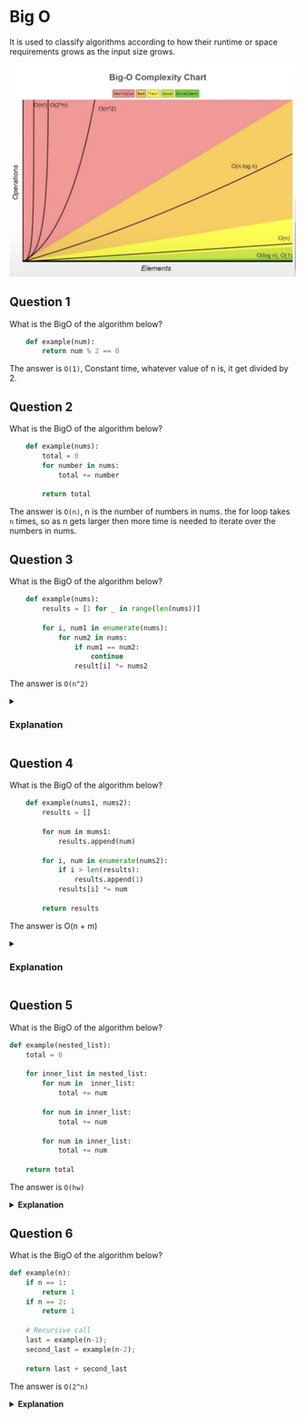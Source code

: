 
# Big O
It is used to classify algorithms according to how their runtime or space requirements grows as the input size grows.

  <img src="/Assets/BigO.png" width="900" />

## Question 1
What is the BigO of the algorithm below?
```python
    def example(num):
        return num % 2 == 0
```
The answer is ```O(1)```, Constant time, whatever value of n is, it get divided by 2.
## Question 2
What is the BigO of the algorithm below?
```python
    def example(nums):
        total = 0
        for number in nums:
            total += number

        return total
```
The answer is ```O(n)```, n is the number of numbers in nums. 
the for loop takes ```n``` times, so as n gets larger then more time is needed to iterate over the numbers in nums.
## Question 3
What is the BigO of the algorithm below?
```python
    def example(nums):
        results = [1 for _ in range(len(nums))]

        for i, num1 in enumerate(nums):
            for num2 in nums:
                if num1 == num2:
                    continue
                result[i] *= nums2
```
The answer is ```O(n^2)``` 
<details>
 <summary><h3>Explanation</h3></summary>

In the first line a list is created using a for loop
```
    results = [1 for _ in range(len(nums))]
```
This is ```0(n)```
In the first for loop:
```
    for i, num1 in enumerate(nums):
```
It is also going to take ```n``` times to run, so ```O(n)```
In the last nested for loop, it also need to run ```n``` times.
```
    for num2 in nums:
```
So it is also ```O(n)```.
All other operations within the loop are in constant time ```O(1)```.
Since the second ```O(n)``` for loop is within the first for loop of ```O(n)```
So we have:
``` 
    O(n) * O(n)
```
But within the secont for loop we have 3 operations done is Constant time O(1). So
``` 
    O(n) * O(3n)
```
Including the list generation using a for loop 
``` 
    0(n) + (O(n) * O(3n))
```
In mathematical terms:
```
    n + n(3n)
```
Since all constant are insignificant,then 
```
    n + n(n) => n + n^2
```
The more dominant term is ```n^2```, the the method runs in ```O(n^2)```
</details>

## Question 4
What is the BigO of the algorithm below?
```python
    def example(nums1, nums2):
        results = []

        for num in mums1:
            results.append(num)
        
        for i, num in enumerate(nums2):
            if i > len(results):
                results.append(1)
            results[i] *= num

        return results
```
The answer is O(n + m) 
<details>
 <summary><h3>Explanation</h3></summary>

Let ```nums1``` is ```n``` and ```nums2``` is ```m```. In the first first for loop ```for num in mums1:```, that is in Linear time of O(n) and operations append with it is in Constant time of O(1). 
The second for loop```for i, num in enumerate(nums2):``` is of O(m), and operations within it are O(1),O(1), and O(1).
So in total, all operations in the method are
```
    O(1) + O(n) + O(3m) + O(1)
```
Mathematically,
```
    1 + n + m + 1
```
All constants are dropped.
```
    n + m
```
So O(n + m)
</details>

## Question 5
What is the BigO of the algorithm below?
```python
def example(nested_list):
    total = 0

    for inner_list in nested_list:
        for num in  inner_list:
            total += num
        
        for num in inner_list:
            total += num

        for num in inner_list:
            total += num

    return total
```
The answer is `O(hw)`

<details>
 <summary><b>Explanation</b></summary>

Here is a nested list
```
[[] [] []]
```
In the form
```
[
    []
    []
    []
]
```
So we say, `h` is the height if the list, and `w` is the width of the each nested list in the list. 

Going over the lines,In the first for loop, it iterate over the Height of the list for the amount of list resent so that is `O(h)`, as the number of nested list increases so does the value of `h`.

In the Operations(3) within the first for loop, they iterate over the elements present in each nested list, that is in `O(w)`.Since there are 3 operations, we could say it is in `O(3w)`. 

So,
```
    O(1) + (O(h) * O(3w)) + O(1)
```
Mathematically,
```
    1 + (3hw) + 1
```
All constant are dropped
```
    hw
```
Thus ```O(hw)```
</details>

## Question 6
What is the BigO of the algorithm below?
```python
def example(n):
    if n == 1:
        return 1
    if n == 2:
        return 1

    # Recursive call
    last = example(n-1);
    second_last = example(n-2);

    return last + second_last
```
The answer is `O(2^n)`
<details>
 <summary><b>Explanation</b></summary>

In this recursive method, Recursion is being used ```twice```. Here is the structure of the algorithm if ```n = 5```
```
                            5
                        /       \
                    4            3
                / \             / \   
             3       2         2    1
            / \
         2       1
```

For each input to the function, 2 recursive calls are made.
<details>
 
## Question 7
What is the BigO of the algorithm below?
```python
def example(lst, search_lst):
    max_value = max(lst)

    for value in search_lst:
        if max_value == value:
            return True

    return False
```
The answer is ```O(n + m)```
<details>
 <summary><b>Explanation</b></summary>

Let ```lst = n``` and ```search_list = m```.In the first operation, finding the maximum value in a list require some sort of iteration over than list ```n``` times, so has the value of ```n``` increases so will the time taken to find the  ```max``` also increase.This is done in ```O(n)```.

In the for loop, that is in  ```O(m)```
So we have;
```
    O(n) + O(1m)
```
Mathematically,
```
    n + m
```
Thus ```O(n + m)```
<details>

## Question 8
What is the BigO of the algorithm below?
```python
def example(n):
    if n == 1:
        return 

    print(n)

    # Recursive call
    example(round(n/2))
```
This answer is `O(logn)`
<details>
 <summary><b>Explanation</b></summary>

If ```n = 40``` , then after each recursive call, ```n``` becomes smaller, ```20,10,5,2,1```. This is ```logrithemic base of 2``` ,```log(n)```. 

<details>

## Question 9 (Hard)
What is the BigO of the algorithm below?
```python
def example(strings):
    for i, string in enumerate(strings):
        digits = 0

        for char in string:
            if char in [str(i) for i in range(0,10)]:
                digit += 1
        if digits >= len(string) / 2:
            strings[i] = sorted(strings[i])

    return strings
```
The answer is ```nklog(k)```.
<details>
 <summary><b>Explanation</b></summary>

The first for loop takes ```O(n)```
```python
    for i, string in enumerate(strings):
```
and it contains an operation in ```constant time O(1)```.

For strings, the number of character in the strings dictates how long it takes to process that string.So to define the amount of time to process a string we need the ```length``` of the string. We could represent it the  ```length``` as ```k```. 
In the second for loop, the runtime is ```O(k)```,
```python
        for char in string:
```
The operations within the for loop is ```O(1)```, because the ```[str(i) for i in range(0,10)]``` has a ```fixed``` upper bound of ```10``` in each iteration.

For sorting, the most ```efficient solution``` is in ```nlog(n)```, which in this scenerio is in ```klog(k)```.

So
```
    O(n) * (O(k) + O(klog(k)))
```
Mathematically;
```
    n * (k +klog(k))
```
Thus, ```nklog(k)```
<details>

## Question 10 (Hard)
What is the BigO of the algorithm below?
```python
def example(strings):
    keys1 = sorted(dict1.keys())
    keys2 = sorted(dict2.keys())

    process = keys1 + keys2
    reults = set()

    while len(process) > 0:
        element = process.pop()
        results.append(element)

        if len(element) == 1:
            continue
        
        process.append(element[:-1])

    return results
```
The answer is ```O(nlog(n) + mlog(m) + (n + m)k )```.
<details>
 <summary><b>Explanation</b></summary>

Let ```dict1 = n``` and ```dict2 = m```. In the first line
```python
    keys1 = sorted(dict1.keys())
    keys2 = sorted(dict2.keys())
```
there is a runtime of ```nlog(n)``` and ```mlog(m)```.
The next line;
```python
    process = keys1 + keys2
```
takes ```O(n + m)```.
The set declaration is in ```Constant time```.
In the while loop, the
```python
        element = process.pop()
```
is in ```Linear time O(n + m)```. This is because, when an element is removed from the list, all other elements are shifted ```-1```.

The ```results.append(element)``` is in ```O(1)```. and the ```process.append(element[:-1])``` is in ```O((n + m)k)```, where ```k``` is the value of the length of the list.
So
```
    O(nlog(n)) + O(mlog(m)) + O(n + m) + O(n + m) +O((n + m)k)
```
Mathematically;
```
    nlog(n) + mlog(m) +2(n + m) + (n + m)k
```
Dropping constants and non-dominant terms
```
    nlog(n) + mlog(m) + (n + m)k   
```
Thus, ```O(nlog(n) + mlog(m) + (n + m)k )```
<details>

## Question 11 (Hard)
What is the BigO of the algorithm below?
```python
def example(n , results):
    if n == 0:
        return

    # Recursive call
    example(n//4, results)

    for i in range(n):
        results.append(i)

    results.sort()

```
The answer is ```O(nlog(n) + mlog(m) + (n + m)k )```.
<details>
 <summary><b>Explanation</b></summary>
 
<details>